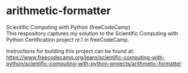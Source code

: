 # arithmetic-formatter
Scientific Computing with Python (freeCodeCamp)\
This respository captures my solution to the Scientific Computing with Python Certification project nr.1 in freeCodeCamp.

Instructions for building this project can be found at:\
https://www.freecodecamp.org/learn/scientific-computing-with-python/scientific-computing-with-python-projects/arithmetic-formatter
